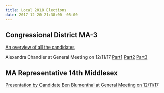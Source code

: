 ```yaml
---
title: Local 2018 Elections
date: 2017-12-20 21:38:00 -05:00
---
```


## Congressional District MA-3

[An overview of all the candidates](https://docs.google.com/presentation/d/1U4vfvlHfxJlbSxCuq8muFvahNwaD7yzgzgYcRJjV7gA/edit#slide=id.g2a5734a2c3_0_0)

Alexandra Chandler at General Meeting on 12/11/17 [Part1](https://youtu.be/qoTdJSUV4iw) [Part2](https://youtu.be/Gsh5IOlRGG4)  [Part3](https://youtu.be/nvqjGJNQd8k)

## MA Representative 14th Middlesex 

[Presentation by Candidate Ben Blumenthal at General Meeting on 12/11/17
](https://youtu.be/rBF8WGN0Jp0)
